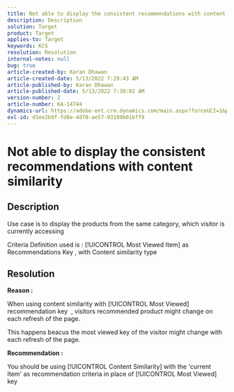 ```yaml
---
title: Not able to display the consistent recommendations with content similarity
description: Description
solution: Target
product: Target
applies-to: Target
keywords: KCS
resolution: Resolution
internal-notes: null
bug: true
article-created-by: Karan Dhawan
article-created-date: 5/13/2022 7:29:43 AM
article-published-by: Karan Dhawan
article-published-date: 5/13/2022 7:30:02 AM
version-number: 2
article-number: KA-14744
dynamics-url: https://adobe-ent.crm.dynamics.com/main.aspx?forceUCI=1&pagetype=entityrecord&etn=knowledgearticle&id=55b6a474-8ed2-ec11-a7b5-00224809c101
exl-id: d1ee2b9f-fd8e-4d70-ae57-93199b01bff9
---
```

# Not able to display the consistent recommendations with content similarity

## Description


Use case is to display the products from the same category, which visitor is currently accessing

Criteria Definition used is : [!UICONTROL Most Viewed Item] as Recommendations Key , with Content similarity type

## Resolution

<b>Reason : </b>

When using content similarity with [!UICONTROL Most Viewed] recommendation key  , visitors recommended product might change on each refresh of the page.

This happens beacus the most viewed key of the visitor might change with each refresh of the page.

<b>Recommendation :</b>

You should be using [!UICONTROL Content Similarity] with the 'current Item' as recommendation criteria in place of [!UICONTROL Most Viewed] key
